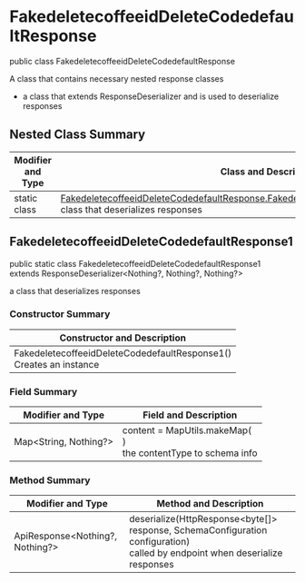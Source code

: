 # FakedeletecoffeeidDeleteCodedefaultResponse

public class FakedeletecoffeeidDeleteCodedefaultResponse

A class that contains necessary nested response classes
- a class that extends ResponseDeserializer and is used to deserialize responses

## Nested Class Summary
| Modifier and Type | Class and Description |
| ----------------- | --------------------- |
| static class | [FakedeletecoffeeidDeleteCodedefaultResponse.FakedeletecoffeeidDeleteCodedefaultResponse1](#fakedeletecoffeeiddeletecodedefaultresponse1)<br>class that deserializes responses |

## FakedeletecoffeeidDeleteCodedefaultResponse1
public static class FakedeletecoffeeidDeleteCodedefaultResponse1<br>
extends ResponseDeserializer<Nothing?, Nothing?, Nothing?>

a class that deserializes responses

### Constructor Summary
| Constructor and Description |
| --------------------------- |
| FakedeletecoffeeidDeleteCodedefaultResponse1()<br>Creates an instance |

### Field Summary
| Modifier and Type | Field and Description |
| ----------------- | --------------------- |
| Map<String, Nothing?> | content =  MapUtils.makeMap(<br>)<br>the contentType to schema info |

### Method Summary
| Modifier and Type | Method and Description |
| ----------------- | ---------------------- |
| ApiResponse<Nothing?, Nothing?> | deserialize(HttpResponse<byte[]> response, SchemaConfiguration configuration)<br>called by endpoint when deserialize responses |
